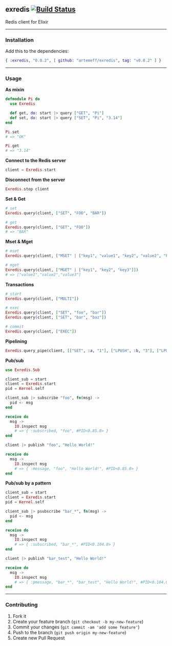 ## exredis [![Build Status](https://travis-ci.org/artemeff/exredis.png?branch=master)](https://travis-ci.org/artemeff/exredis)

Redis client for Elixir

---

### Installation

Add this to the dependencies:

```elixir
{ :exredis, "0.0.2", [ github: "artemeff/exredis", tag: "v0.0.2" ] }
```

---

### Usage

__As mixin__

```elixir
defmodule Pi do
  use Exredis

  def get, do: start |> query ["GET", "Pi"]
  def set, do: start |> query ["SET", "Pi", "3.14"]
end

Pi.set
# => "OK"

Pi.get
# => "3.14"
```

__Connect to the Redis server__

```elixir
client = Exredis.start
```

__Disconnect from the server__

```elixir
Exredis.stop client
```

__Set & Get__

```elixir
# set
Exredis.query(client, ["SET", "FOO", "BAR"])

# get
Exredis.query(client, ["GET", "FOO"])
# => "BAR"
```

__Mset & Mget__

```elixir
# mset
Exredis.query(client, ["MSET" | ["key1", "value1", "key2", "value2", "key3", "value3"]])

# mget
Exredis.query(client, ["MGET" | ["key1", "key2", "key3"]])
# => ["value1","value2","value3"]
```

__Transactions__

```elixir
# start
Exredis.query(client, ["MULTI"])

# exec
Exredis.query(client, ["SET", "foo", "bar"])
Exredis.query(client, ["SET", "bar", "baz"])

# commit
Exredis.query(client, ["EXEC"])
```

__Pipelining__

```elixir
Exredis.query_pipe(client, [["SET", :a, "1"], ["LPUSH", :b, "3"], ["LPUSH", :b, "2"]])
```

__Pub/sub__

```elixir
use Exredis.Sub

client_sub = start
client = Exredis.start
pid = Kernel.self

client_sub |> subscribe "foo", fn(msg) ->
  pid <- msg
end

receive do
  msg ->
    IO.inspect msg
    # => { :subscribed, "foo", #PID<0.85.0> }
end

client |> publish "foo", "Hello World!"

receive do
  msg ->
    IO.inspect msg
    # => { :message, "foo", "Hello World!", #PID<0.85.0> }
end
```

__Pub/sub by a pattern__

```elixir
client_sub = start
client = Exredis.start
pid = Kernel.self

client_sub |> psubscribe "bar_*", fn(msg) ->
  pid <- msg
end

receive do
  msg ->
    IO.inspect msg
    # => { :subscribed, "bar_*", #PID<0.104.0> }
end

client |> publish "bar_test", "Hello World!"

receive do
  msg ->
    IO.inspect msg
    # => { :pmessage, "bar_*", "bar_test", "Hello World!", #PID<0.104.0> }
end
```

---

### Contributing

1. Fork it
2. Create your feature branch (`git checkout -b my-new-feature`)
3. Commit your changes (`git commit -am 'add some feature'`)
4. Push to the branch (`git push origin my-new-feature`)
5. Create new Pull Request
